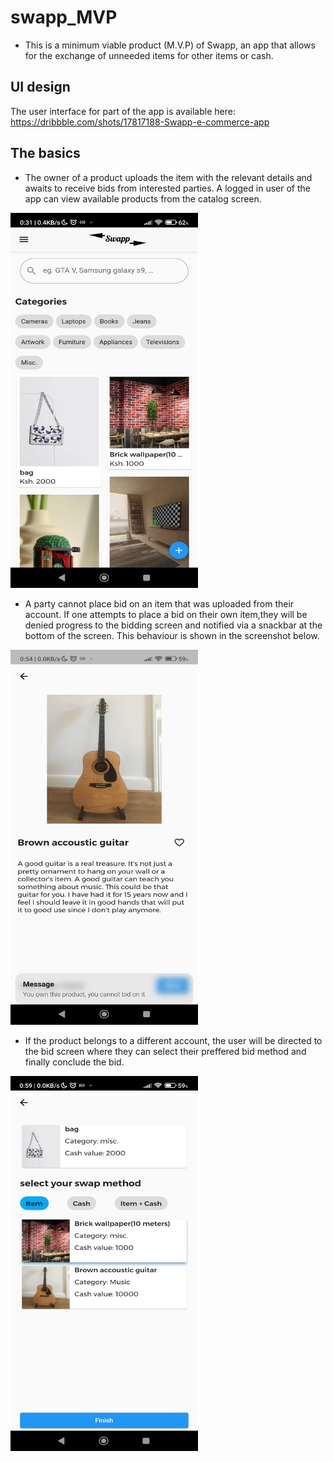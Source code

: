 # swapp_MVP
- This is a minimum viable product (M.V.P) of Swapp, an app that allows for the exchange of unneeded items for other items or cash. 

## UI design
The user interface for part of the app is available here: https://dribbble.com/shots/17817188-Swapp-e-commerce-app

## The basics
- The owner of a product uploads the item with the relevant details and awaits to receive bids from interested parties. A logged in user of the app can view available products from the catalog screen.
<img src=" ./screenshots/catalog.jpg " width =300 height= 600>

- A party cannot place bid on an item that was uploaded from their account. If one attempts to place a bid on their own item,they will be denied progress to the  bidding screen and notified via a snackbar at the bottom of the screen. This behaviour is shown in the screenshot below.
 <img src=" ./screenshots/own_guitar.jpg " width =300 height=600>

- If the product belongs to a different account, the user will be directed to the bid screen where they can select their preffered bid method and finally conclude the bid.

<img src=" ./screenshots/bid_screen.jpg " width =300, height = 600>

